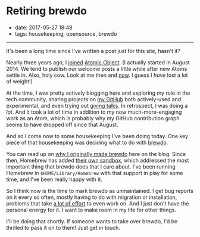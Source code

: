 # Retiring brewdo

- date: 2017-05-27 18:48
- tags: housekeeping, opensource, brewdo

----

It's been a long time since I've written a post just for this site, hasn't it?

Nearly three years ago, I
[joined](https://spin.atomicobject.com/2014/10/17/new-employees-ann-arbor-detroit/)
[Atomic Object](https://atomicobject.com/). (I actually started in
August 2014. We tend to publish our welcome posts a little while after
new Atoms settle in. Also, holy cow. Look at me then and
[now](https://mastodon.social/@zigg/7206664). I guess I _have_ lost
a lot of weight!)

At the time, I was pretty actively blogging here and exploring my
role in the tech community, sharing projects on [my
GitHub](https://github.com/zigg/) both actively-used and experimental,
and even trying out [giving
talks](http://pyvideo.org/pyohio-2014/making-and-taking-phone-calls-with-octothorpe.html).
In retrospect, I was doing a _lot_. And it took a lot of time in
addition to my now much-more-engaging work as an Atom, which is
probably why my GitHub contribution graph seems to have dropped off
since that August.

And so I come now to some housekeeping I've been doing today. One
key piece of that housekeeping was deciding what to do with
[brewdo](https://www.zigg.com/code/brewdo/).

You can read up on [why I originally made
brewdo](https://www.zigg.com/2014/sandboxing-homebrew.html) here
on the blog. Since then, Homebrew has added [their own
sandbox](https://github.com/Homebrew/brew/blob/master/Library/Homebrew/sandbox.rb),
which addressed the most important thing that brewdo does that I
care about. I've been running Homebrew in `$HOME/Library/Homebrew`
with that support in play for some time, and I've been really happy with
it.

So I think now is the time to mark brewdo as unmaintained. I get
bug reports on it every so often, mostly having to do with migration
or installation, problems that take [a lot of
effort](https://spin.atomicobject.com/2015/11/17/vagrant-osx/) to
even work on. And I just don't have the personal energy for it. I
want to make room in my life for other things.

I'll be doing that shortly. If someone wants to take over brewdo,
I'd be thrilled to pass it on to them! Just get in touch.

